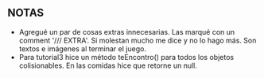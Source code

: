

## NOTAS

- Agregué un par de cosas extras innecesarias. Las marqué con un comment '/// EXTRA'. Si molestan mucho me dice y no lo hago más. Son textos e imágenes al terminar el juego.
- Para tutorial3 hice un método teEncontro() para todos los objetos colisionables. En las comidas hice que retorne un null.


